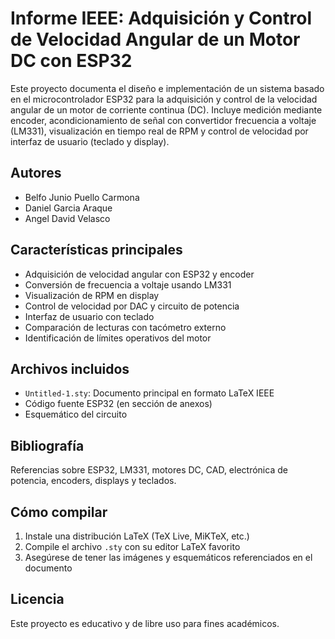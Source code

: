 # Informe IEEE: Adquisición y Control de Velocidad Angular de un Motor DC con ESP32

Este proyecto documenta el diseño e implementación de un sistema basado en el microcontrolador ESP32 para la adquisición y control de la velocidad angular de un motor de corriente continua (DC). Incluye medición mediante encoder, acondicionamiento de señal con convertidor frecuencia a voltaje (LM331), visualización en tiempo real de RPM y control de velocidad por interfaz de usuario (teclado y display).

## Autores
- Belfo Junio Puello Carmona
- Daniel Garcia Araque
- Angel David Velasco

## Características principales
- Adquisición de velocidad angular con ESP32 y encoder
- Conversión de frecuencia a voltaje usando LM331
- Visualización de RPM en display
- Control de velocidad por DAC y circuito de potencia
- Interfaz de usuario con teclado
- Comparación de lecturas con tacómetro externo
- Identificación de límites operativos del motor

## Archivos incluidos
- `Untitled-1.sty`: Documento principal en formato LaTeX IEEE
- Código fuente ESP32 (en sección de anexos)
- Esquemático del circuito

## Bibliografía
Referencias sobre ESP32, LM331, motores DC, CAD, electrónica de potencia, encoders, displays y teclados.

## Cómo compilar
1. Instale una distribución LaTeX (TeX Live, MiKTeX, etc.)
2. Compile el archivo `.sty` con su editor LaTeX favorito
3. Asegúrese de tener las imágenes y esquemáticos referenciados en el documento

## Licencia
Este proyecto es educativo y de libre uso para fines académicos.
